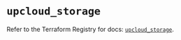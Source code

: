 # `upcloud_storage`

Refer to the Terraform Registry for docs: [`upcloud_storage`](https://registry.terraform.io/providers/upcloudltd/upcloud/5.20.3/docs/resources/storage).
